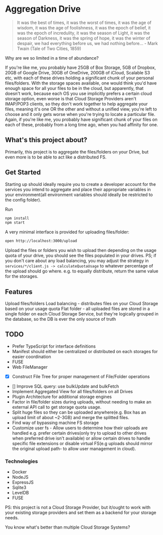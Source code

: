 # Aggregation Drive

> It was the best of times, it was the worst of times, it was the age of wisdom, it was the age of foolishness, it was the epoch of belief, it was the epoch of incredulity, it was the season of Light, it was the season of Darkness, it was the spring of hope, it was the winter of despair, we had everything before us, we had nothing before... - Mark Twain (Tale of Two Cities, 1859)

Why are we so limited in a time of abundance?

If you're like me, you probably have 25GB of Box Storage, 5GB of Dropbox, 20GB of Google Drive, 30GB of OneDrive, 200GB of iCloud, Scalable S3 etc, with each of these drives holding a significant chunk of your personal files/folders.
With the storage spaces available, one would think you'd have enough space for all your files to be in the cloud, but apparently, that doesn't work, because each OS you use implicitly prefers a certain cloud storage option, even worse is that Cloud Storage Providers aren't IMAP/POP3 clients, so they don't work together to help aggregate your files, meaning it's one OR the other and without a unified view, you're left to choose and it only gets worse when you're trying to locate a particular file.
Again, if you're like me, you probably have significant chunk of your files on each of these, probably from a long time ago, when you had affinity for one.

## What's this project about?
Primarily, this project is to aggregate the files/folders on your Drive, but even more is to be able to act like a distributed FS.

## Get Started
Starting up should ideally require you to create a developer account for the services you intend to aggregate and place their appropriate variables in your environment(all environment variables should ideally be restricted to the config folder).

Run
```sh
npm install
npm start
```

A very minimal interface is provided for uploading files/folder:

```sh
open http://localhost:3000/upload
```

Upload the files or folders you wish to upload then depending on the usage quota of your drive, you should see the files populated in your drives.
PS; if you don't care about any load balancing, you may adjust the strategy in `services/*/client.js -> calculateQuotaUsage` to whatever percentage of the upload should go where. e.g. to equally distribute, return the same value for the storages.

## Features
Upload files/folders
Load balancing - distributes files on your Cloud Storage based on your usage quota
Flat folder - all uploaded files are stored in a single folder on each Cloud Storage Service, but they're logically grouped in the database, so the DB is ever the only source of truth

## TODO
- Prefer TypeScript for interface definitions
- Manifest should either be centralized or distributed on each storages for easier coordination
- FUSE
- Web FileManager
- [x] Construct File Tree for proper management of File/Folder operations
- [] Improve SQL query: use bulkUpdate and bulkFetch
- Implement Aggregated View for all files/folders on all Drives
- Plugin Architecture for additional storage engines
- Factor in file/folder sizes during uploads, without needing to make an external API call to get storage quota usage.
- Split huge files so they can be uploaded anywhere(e.g. Box has an upload limit of about ~2-3GB) and merge the splitted files.
- Find way of bypassing machine FS storage
- Customize user fs - Allow users to determine how their uploads are handled e.g. prefer certain drives(only try to upload to other drives when preferred drive isn't available) or allow certain drives to handle specific file extensions or disable virtual FS(e.g uploads should mirror the original upload path- to allow user management in cloud).


### Technologies
- Docker
- NodeJS
- ExpressJS
- Sqlite3
- LevelDB
- FUSE

PS: this project is not a Cloud Storage Provider, but it/ought to work with your existing storage providers and set them as a backend for your storage needs.

You know what's better than multiple Cloud Storage Systems?
